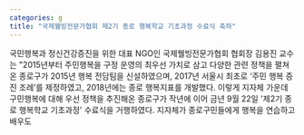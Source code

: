 ```yaml
---
categories: g
title: "국제웰빙전문가협회 제2기 종로 행복학교 기초과정 수료식 축하"
---
```

국민행복과 정신건강증진을 위한 대표 NGO인 국제웰빙전문가협회 협회장 김용진 교수는 "2015년부터 주민행복을 구정 운영의 최우선 가치로 삼고 다양한 관련 정책을 펼쳐온 종로구가 2015년 행복 전담팀을 신설하였으며, 2017년 서울시 최초로 ‘주민 행복 증진 조례’를 제정하였고, 2018년에는 종로 행복지표를 개발했다. 이렇게 지자체 가운데 구민행복에 대해 우선 정책을 추진해온 종로구가 작년에 이어 금년 9월 22일 &#39;제2기 종로 행복학교 기초과정&#39; 수료식을 거행하였다. 지자체가 종로구민들에게 행복을 연습하고 배우도